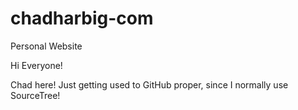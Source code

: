 # chadharbig-com
Personal Website

Hi Everyone!

Chad here! Just getting used to GitHub proper, since I normally use SourceTree!
